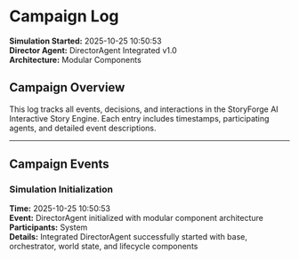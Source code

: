 # Campaign Log

**Simulation Started:** 2025-10-25 10:50:53  
**Director Agent:** DirectorAgent Integrated v1.0  
**Architecture:** Modular Components  

## Campaign Overview

This log tracks all events, decisions, and interactions in the StoryForge AI Interactive Story Engine.
Each entry includes timestamps, participating agents, and detailed event descriptions.

---

## Campaign Events

### Simulation Initialization
**Time:** 2025-10-25 10:50:53  
**Event:** DirectorAgent initialized with modular component architecture  
**Participants:** System  
**Details:** Integrated DirectorAgent successfully started with base, orchestrator, world state, and lifecycle components


